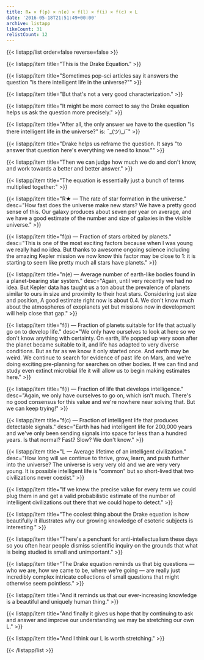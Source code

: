 ```yaml
---
title: R★ × f(p) × n(e) × f(l) × f(i) × f(c) × L
date: '2016-05-18T21:51:49+00:00'
archive: listapp
likeCount: 31
relistCount: 12
---
```


<!--more-->

{{< listapp/list order=false reverse=false >}}

   {{< listapp/item title="This is the Drake Equation." >}}

   {{< listapp/item title="Sometimes pop-sci articles say it answers the question \"is there intelligent life in the universe?\"" >}}

   {{< listapp/item title="But that's not a very good characterization." >}}

   {{< listapp/item title="It might be more correct to say the Drake equation helps us ask the question more precisely." >}}

   {{< listapp/item title="After all, the only answer we have to the question \"Is there intelligent life in the universe?\" is: ¯\_(ツ)_/¯" >}}

   {{< listapp/item title="Drake helps us reframe the question. It says \"to answer that question here's everything we need to know.\"" >}}

   {{< listapp/item title="Then we can judge how much we do and don't know, and work towards a better and better answer." >}}

   {{< listapp/item title="The equation is essentially just a bunch of terms multiplied together:" >}}

   {{< listapp/item title="R★ — The rate of star formation in the universe."
      desc="How fast does the universe make new stars? We have a pretty good sense of this. Our galaxy produces about seven per year on average, and we have a good estimate of the number and size of galaxies in the visible universe." >}}

   {{< listapp/item title="f(p) — Fraction of stars orbited by planets."
      desc="This is one of the most exciting factors because when I was young we really had no idea. But thanks to awesome ongoing science including the amazing Kepler mission we now know this factor may be close to 1: it is starting to seem like pretty much all stars have planets." >}}

   {{< listapp/item title="n(e) — Average number of earth-like bodies found in a planet-bearing star system."
      desc="Again, until very recently we had no idea. But Kepler data has taught us a ton about the prevalence of planets similar to ours in size and proximity to their host stars. Considering just size and position, A good estimate right now is about 0.4. We don't know much about the atmospheres of exoplanets yet but missions now in development will help close that gap." >}}

   {{< listapp/item title="f(l) — Fraction of planets suitable for life that actually go on to develop life."
      desc="We only have ourselves to look at here so we don't know anything with certainty. On earth, life popped up very soon after the planet became suitable to it, and life has adapted to very diverse conditions. But as far as we know it only started once. And earth may be weird. We continue to search for evidence of past life on Mars, and we're doing exciting pre-planning for searches on other bodies. If we can find and study even extinct microbial life it will allow us to begin making estimates here." >}}

   {{< listapp/item title="f(i) — Fraction of life that develops intelligence."
      desc="Again, we only have ourselves to go on, which isn't much. There's no good consensus for this value and we're nowhere near solving that. But we can keep trying!" >}}

   {{< listapp/item title="f(c) — Fraction of intelligent life that produces detectable signals."
      desc="Earth has had intelligent life for 200,000 years and we've only been sending signals into space for less than a hundred years. Is that normal? Fast? Slow? We don't know." >}}

   {{< listapp/item title="L — Average lifetime of an intelligent civilization."
      desc="How long will we continue to thrive, grow, learn, and push further into the universe? The universe is very very old and we are very very young. It is possible intelligent life is \"common\" but so short-lived that two civilizations never coexist." >}}

   {{< listapp/item title="If we knew the precise value for every term we could plug them in and get a valid probabilistic estimate of the number of intelligent civilizations out there that we could hope to detect." >}}

   {{< listapp/item title="The coolest thing about the Drake equation is how beautifully it illustrates why our growing knowledge of esoteric subjects is interesting." >}}

   {{< listapp/item title="There's a penchant for anti-intellectualism these days so you often hear people dismiss scientific inquiry on the grounds that what is being studied is small and unimportant." >}}

   {{< listapp/item title="The Drake equation reminds us that big questions — who we are, how we came to be, where we're going — are really just incredibly complex intricate collections of small questions that might otherwise seem pointless." >}}

   {{< listapp/item title="And it reminds us that our ever-increasing knowledge is a beautiful and uniquely human thing." >}}

   {{< listapp/item title="And finally it gives us hope that by continuing to ask and answer and improve our understanding we may be stretching our own L." >}}

   {{< listapp/item title="And I think our L is worth stretching." >}}

{{< /listapp/list >}}

